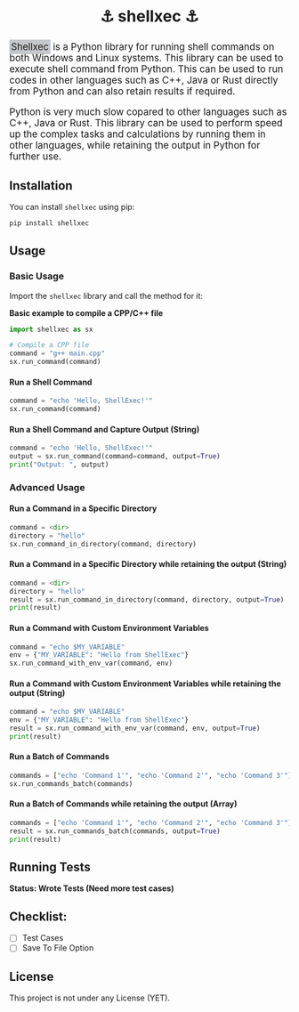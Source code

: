 # <p align="center"> ⚓ shellxec ⚓ </p>

<p style="font-size:17px;">
<span style="background-color: #6e768166; padding: 3px;">Shellxec</span> 
is a Python library for running shell commands on both Windows and Linux systems.
This library can be used to execute shell command from Python. This can be used to run codes in other languages such as C++, Java or Rust directly from Python and can also retain results if required. </p>

<p style="font-size:17px;"> Python is very much slow copared to other languages such as C++, Java or Rust. This library can be used to perform speed up the complex tasks and calculations by running them in other languages, while retaining the output in Python for further use.  </p>

  

## Installation

You can install `shellxec` using pip:

```bash
pip install shellxec
```

## Usage

### Basic Usage

Import the `shellxec` library and call the method for it:

**Basic example to compile a CPP/C++ file**
```python
import shellxec as sx

# Compile a CPP file 
command = "g++ main.cpp"  
sx.run_command(command)
```

#### Run a Shell Command

```python
command = "echo 'Hello, ShellExec!'"
sx.run_command(command)
```

#### Run a Shell Command and Capture Output (String)

```python
command = "echo 'Hello, ShellExec!'"
output = sx.run_command(command=command, output=True)
print("Output: ", output)
```

### Advanced Usage

#### Run a Command in a Specific Directory

```python
command = <dir>
directory = "hello"
sx.run_command_in_directory(command, directory)
```

#### Run a Command in a Specific Directory while retaining the output (String)

```python
command = <dir>
directory = "hello"
result = sx.run_command_in_directory(command, directory, output=True)
print(result)
```

#### Run a Command with Custom Environment Variables

```python
command = "echo $MY_VARIABLE"
env = {"MY_VARIABLE": "Hello from ShellExec"}
sx.run_command_with_env_var(command, env)
```
#### Run a Command with Custom Environment Variables while retaining the output (String)

```python
command = "echo $MY_VARIABLE"
env = {"MY_VARIABLE": "Hello from ShellExec"}
result = sx.run_command_with_env_var(command, env, output=True)
print(result)
```

#### Run a Batch of Commands

```python
commands = ["echo 'Command 1'", "echo 'Command 2'", "echo 'Command 3'"]
sx.run_commands_batch(commands)
```
#### Run a Batch of Commands while retaining the output (Array)

```python
commands = ["echo 'Command 1'", "echo 'Command 2'", "echo 'Command 3'"]
result = sx.run_commands_batch(commands, output=True)
print(result) 
```

## Running Tests

**Status: Wrote Tests (Need more test cases)**
<!-- To run the tests, use the following command: -->

<!-- ```bash
python -m unittest test_shellxec.py
``` -->

## Checklist:


* [ ] Test Cases
* [ ] Save To File Option

<!-- Contributions are welcome! Please read [CONTRIBUTING.md](CONTRIBUTING.md) for details on our code of conduct and the process for submitting pull requests. -->

## License

This project is not under any License (YET).